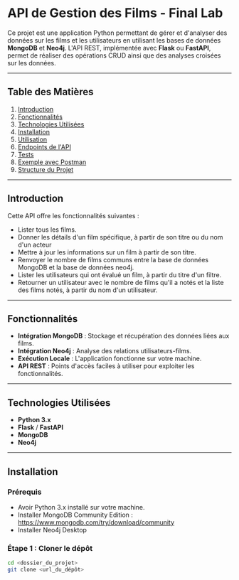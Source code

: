 # API de Gestion des Films - Final Lab

Ce projet est une application Python permettant de gérer et d'analyser des données sur les films et les utilisateurs en utilisant les bases de données **MongoDB** et **Neo4j**. L'API REST, implémentée avec **Flask** ou **FastAPI**, permet de réaliser des opérations CRUD ainsi que des analyses croisées sur les données.

---

## Table des Matières

1. [Introduction](#introduction)
2. [Fonctionnalités](#fonctionnalités)
3. [Technologies Utilisées](#technologies-utilisées)
4. [Installation](#installation)
5. [Utilisation](#utilisation)
6. [Endpoints de l'API](#endpoints-de-lapi)
7. [Tests](#tests)
8. [Exemple avec Postman](#exemple-avec-postman)
9. [Structure du Projet](#structure-du-projet)

---

## Introduction

Cette API offre les fonctionnalités suivantes :
- Lister tous les films.
- Donner les détails d'un film spécifique, à partir de son titre ou du nom d'un acteur
- Mettre à jour les informations sur un film à partir de son titre.
- Renvoyer le nombre de films communs entre la base de données MongoDB et la base de données neo4j.
- Lister les utilisateurs qui ont évalué un film, à partir du titre d'un filtre.
- Retourner un utilisateur avec le nombre de films qu'il a notés et la liste des films notés, à partir du nom d'un utilisateur.

---

## Fonctionnalités

- **Intégration MongoDB** : Stockage et récupération des données liées aux films.
- **Intégration Neo4j** : Analyse des relations utilisateurs-films.
- **Exécution Locale** : L'application fonctionne sur votre machine.
- **API REST** : Points d'accès faciles à utiliser pour exploiter les fonctionnalités.

---

## Technologies Utilisées

- **Python 3.x**
- **Flask** / **FastAPI**
- **MongoDB**
- **Neo4j**
---

## Installation

### Prérequis

- Avoir Python 3.x installé sur votre machine.
- Installer MongoDB Community Edition : https://www.mongodb.com/try/download/community
- Installer Neo4j Desktop

### Étape 1 : Cloner le dépôt

```bash
cd <dossier_du_projet>
git clone <url_du_dépôt>

